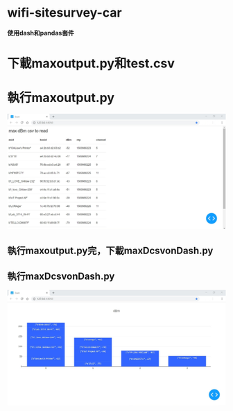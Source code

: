 # wifi-sitesurvey-car #

**使用dash和pandas套件**

# 下載maxoutput.py和test.csv <h1> 執行maxoutput.py
  ![image](https://github.com/Guardian0/wifi-sitesurvey-car/blob/master/maxoutput.png)
  
## 執行maxoutput.py完，下載maxDcsvonDash.py <h2> 執行maxDcsvonDash.py
![image](https://github.com/Guardian0/wifi-sitesurvey-car/blob/master/image.jpg)
